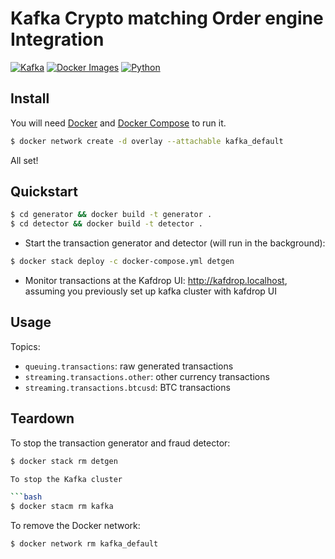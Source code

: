 # Kafka Crypto matching Order engine Integration


[![Kafka](https://img.shields.io/badge/streaming_platform-kafka-black.svg?style=flat-square)](https://kafka.apache.org)
[![Docker Images](https://img.shields.io/badge/docker_images-confluent-orange.svg?style=flat-square)](https://github.com/confluentinc/cp-docker-images)
[![Python](https://img.shields.io/badge/python-3.5+-blue.svg?style=flat-square)](https://www.python.org)



## Install

You will need [Docker](https://docs.docker.com/install/) and [Docker Compose](https://docs.docker.com/compose/) to run it.


```bash
$ docker network create -d overlay --attachable kafka_default
```

All set!

## Quickstart

```bash
$ cd generator && docker build -t generator .
$ cd detector && docker build -t detector .

```

- Start the transaction generator and  detector (will run in the background):

```bash
$ docker stack deploy -c docker-compose.yml detgen
```

- Monitor transactions at the Kafdrop UI: http://kafdrop.localhost, assuming you previously set up kafka cluster with kafdrop UI

## Usage

Topics:

- `queuing.transactions`: raw generated transactions
- `streaming.transactions.other`: other currency transactions
- `streaming.transactions.btcusd`: BTC transactions



## Teardown

To stop the transaction generator and fraud detector:

```bash
$ docker stack rm detgen 

To stop the Kafka cluster

```bash
$ docker stacm rm kafka
```

To remove the Docker network:

```bash
$ docker network rm kafka_default
```
